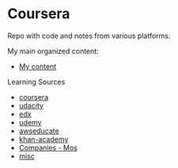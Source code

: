 Coursera
========
Repo with code and notes from various platforms.

My main organized content:
- [My content](./k2e/README.md)

Learning Sources
- [coursera](./coursera/README.md)
- [udacity](./udacity/README.md)
- [edx](./edx/README.md)
- [udemy](./udemy/README.md)
- [awseducate](./awseducate/README.md)
- [khan-academy](./khan-academy/README.md)
- [Companies - Mos](./Mos/README.md)
- [misc](./misc/README.md)